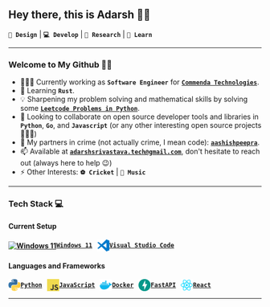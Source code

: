 ## Hey there, this is Adarsh 👋🏻

**`🎨 Design`** | **`💻 Develop`** | **`🔭 Research`** | **`🧠 Learn`**

---

### Welcome to My Github 🙌🏻

- 👨🏻‍💻 Currently working as **`Software Engineer`** for **[`Commenda Technologies`](https://commenda.io/)**.
- 🌱 Learning **`Rust`**.
- 💡 Sharpening my problem solving and mathematical skills by solving some **[`Leetcode Problems in Python`](https://leetcode.com/adarshSrivastava01/)**.
- 👯 Looking to collaborate on open source developer tools and libraries in **`Python`**, **`Go`**, and **`Javascript`** (or any other interesting open source projects 🤷🏻‍♀️)
- 👬 My partners in crime (not actually crime, I mean code): **[`aashishpeepra`](https://github.com/aashishpeepra)**.
- 📫 Available at **[`adarshsrivastava.tech@gmail.com`](mailto:adarshsrivastava.tech@gmail.com)**, don't hesitate to reach out (always here to help 😉)
- ⚡ Other Interests: **`⚽ Cricket`** | **`🔭 Music`**

---

### Tech Stack 💻

#### Current Setup

<b>
<a href="https://www.microsoft.com/en-in/windows/windows-11" title="Windows 11"><img align="center" alt="Windows 11" width="24" height="24" src="https://github.com/divykj/divykj/raw/master/icons/windows.svg" /><code>Windows 11</code></a>
&nbsp;
<a href="https://code.visualstudio.com/" title="Visual Studio Code"><img align="center" alt="Visual Studio Code" width="24" height="24" src="https://github.com/divykj/divykj/raw/master/icons/vscode.svg" /><code>Visual Studio Code</code></a>
</b>

#### Languages and Frameworks

<b>
<a href="https://www.python.org/" title="Python"><img align="center" alt="Python" width="24" height="24" src="https://github.com/divykj/divykj/raw/master/icons/python.svg" /><code>Python</code></a>
&nbsp;
<a href="https://developer.mozilla.org/en-US/docs/Web/JavaScript" title="JavaScript"><img align="center" alt="JavaScript" width="24" height="24" src="https://github.com/divykj/divykj/raw/master/icons/javascript.png" /><code>JavaScript</code></a>
&nbsp;
<a href="https://www.docker.com/" title="Docker"><img align="center" alt="Docker" width="24" height="24" src="https://github.com/divykj/divykj/raw/master/icons/docker.svg" /><code>Docker</code></a>
&nbsp;
<a href="https://fastapi.tiangolo.com/" title="FastAPI"><img align="center" alt="FastAPI" width="24" height="24" src="https://github.com/divykj/divykj/raw/master/icons/fastapi.png" /><code>FastAPI</code></a>
&nbsp;
<a href="https://reactjs.org/" title="React"><img align="center" alt="React" width="24" height="24" src="https://github.com/divykj/divykj/raw/master/icons/react.svg" /><code>React</code></a>
</b>

---
